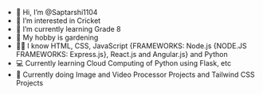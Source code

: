 - 👋 Hi, I’m @Saptarshi1104
- 👀 I’m interested in Cricket
- 🌱 I’m currently learning Grade 8
- 🥳 My hobby is gardening
- 👨‍💻 I know HTML, CSS, JavaScript {FRAMEWORKS: Node.js {NODE.JS FRAMEWORKS: Express.js}, React.js and Angular.js} and Python
- 💻 Currently learning Cloud Computing of Python using Flask, etc
- 📕 Currently doing Image and Video Processor Projects and Tailwind CSS Projects

<!---
Saptarshi1104/Saptarshi1104 is a ✨ special ✨ repository because its `README.md` (this file) appears on your GitHub profile.
You can click the Preview link to take a look at your changes.
--->
